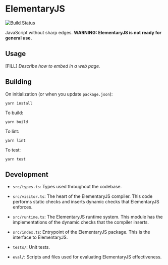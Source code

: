 # ElementaryJS

[![Build Status](https://travis-ci.org/plasma-umass/ElementaryJS.svg?branch=master)](https://travis-ci.org/plasma-umass/ElementaryJS)

JavaScript without sharp edges. **WARNING: ElementaryJS is not ready for general use.**

## Usage

[FILL] *Describe how to embed in a web page.*

## Building

On initialization (or when you update `package.json`):

    yarn install

To build:

    yarn build

To lint:

    yarn lint

To test:

    yarn test

## Development

- `src/types.ts`: Types used throughout the codebase.

- `src/visitor.ts`: The heart of the ElementaryJS compiler. This code performs static checks and inserts dynamic checks that ElementaryJS enforces.

- `src/runtime.ts`: The ElementaryJS runtime system. This module has the implementations of the dynamic checks that the compiler inserts.

- `src/index.ts`: Entrypoint of the ElementaryJS package. This is the interface to ElementaryJS.

- `tests/`: Unit tests.

- `eval/`: Scripts and files used for evaluating ElementaryJS effectiveness.

